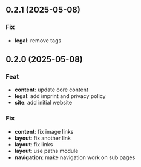 ## 0.2.1 (2025-05-08)

### Fix

- **legal**: remove tags

## 0.2.0 (2025-05-08)

### Feat

- **content**: update core content
- **legal**: add imprint and privacy policy
- **site**: add initial website

### Fix

- **content**: fix image links
- **layout**: fix another link
- **layout**: fix links
- **layout**: use paths module
- **navigation**: make navigation work on sub pages
